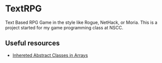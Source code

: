 # TextRPG
Text Based RPG Game in the style like Rogue, NetHack, or Moria. This is a project started for my game programming class at NSCC.

## Useful resources
- [Inhereted Abstract Classes in Arrays](https://stackoverflow.com/questions/8969563/derived-classes-of-abstract-class-in-an-array)
